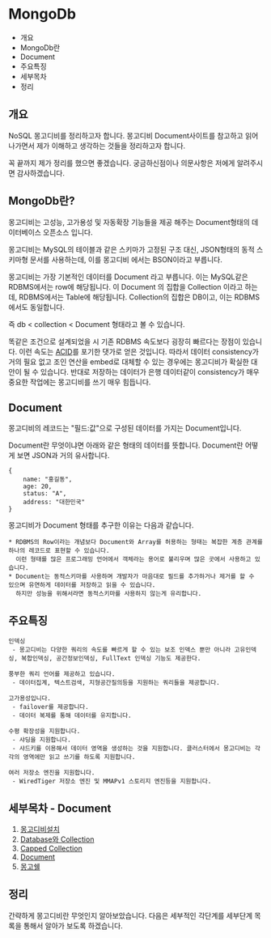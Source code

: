 # MongoDb

* 개요
* MongoDb란
* Document
* 주요특징
* 세부목차
* 정리

## 개요
NoSQL 몽고디비를 정리하고자 합니다. 몽고디비 Document사이트를 참고하고 읽어 나가면서 제가 이해하고 생각하는 것들을 정리하고자 합니다.
 
꼭 끝까지 제가 정리를 했으면 좋겠습니다. 궁금하신점이나 의문사항은 저에게 알려주시면 감사하겠습니다.
 
## MongoDb란? 
몽고디비는 고성능, 고가용성 및 자동확장 기능들을 제공 해주는 Document형태의 데이터베이스 오픈소스 입니다.

몽고디비는 MySQL의 테이블과 같은 스키마가 고정된 구조 대신, JSON형태의 동적 스키마형 문서를 사용하는데, 이를 몽고디비 에서는 BSON이라고 부릅니다.

몽고디비는 가장 기본적인 데이터를 Document 라고 부릅니다. 이는 MySQL같은 RDBMS에서는 row에 해당됩니다. 이 Document 의 집합을 Collection 이라고 하는데, RDBMS에서는 Table에 해당됩니다. Collection의 집합은 DB이고, 이는 RDBMS에서도 동일합니다.

즉 db < collection < Document 형태라고 볼 수 있습니다. 

똑같은 조건으로 설계되었을 시 기존 RDBMS 속도보다 굉장히 빠르다는 장점이 있습니다. 이런 속도는 [ACID](https://ko.wikipedia.org/wiki/ACID)를 포기한 댓가로 얻은 것입니다. 따라서 데이터 consistency가 거의 필요 없고 조인 연산을 embed로 대체할 수 있는 경우에는 몽고디비가 확실한 대안이 될 수 있습니다. 반대로 저장하는 데이터가 은행 데이터같이 consistency가 매우 중요한 작업에는 몽고디비를 쓰기 매우 힘듭니다.

## Document

몽고디비의 레코드는 "필드:값"으로 구성된 데이터를 가지는 Document입니다.

Document란 무엇이냐면 아래와 같은 형태의 데이터를 뜻합니다. Document란 어떻게 보면 JSON과 거의 유사합니다.
 
    {
        name: "홍길동",
        age: 20,
        status: "A",
        address: "대한민국"
    }
    
몽고디비가 Document 형태를 추구한 이유는 다음과 같습니다.

    * RDBMS의 Row이라는 개념보다 Document와 Array를 허용하는 형태는 복잡한 계층 관계를 하나의 레코드로 표현할 수 있습니다.
      이런 형태를 많은 프로그래밍 언어에서 객체라는 용어로 불리우며 많은 곳에서 사용하고 있습니다.
    * Document는 동적스키마를 사용하며 개발자가 마음대로 필드를 추가하거나 제거를 할 수 있으며 유연하게 데이터를 저장하고 읽을 수 있습니다.
      하지만 성능을 위해서라면 동적스키마를 사용하지 않는게 유리합니다.
     
## 주요특징

    인덱싱
     - 몽고디비는 다양한 쿼리의 속도를 빠르게 할 수 있는 보조 인덱스 뿐만 아니라 고유인덱싱, 복합인덱싱, 공간정보인덱싱, FullText 인덱싱 기능도 제공한다.
      
    풍부한 쿼리 언어를 제공하고 있습니다.
     - 데이터집계, 텍스트검색, 지형공간질의등을 지원하는 쿼리들을 제공합니다.
      
    고가용성입니다.
     - failover를 제공합니다.
     - 데이터 복제를 통해 데이터를 유지합니다.
      
    수평 확장성을 지원합니다.
     - 샤딩을 지원합니다.
     - 샤드키를 이용해서 데이터 영역을 생성하는 것을 지원합니다. 클러스터에서 몽고디비는 각각의 영역에만 읽고 쓰기를 하도록 지원합니다.
      
    여러 저장소 엔진을 지원합니다.
     - WiredTiger 저장소 엔진 및 MMAPv1 스토리지 엔진등을 지원합니다.
     
## 세부목차 - Document

1. [몽고디비설치](https://github.com/agatespider/MP/tree/master/MONGODB/001)
2. [Database와 Collection](https://github.com/agatespider/MP/tree/master/MONGODB/002)
3. [Capped Collection](https://github.com/agatespider/MP/tree/master/MONGODB/003)
4. [Document](https://github.com/agatespider/MP/tree/master/MONGODB/004)
10. [몽고쉘](https://github.com/agatespider/MP/tree/master/MONGODB/010)
    
## 정리    
간략하게 몽고디비란 무엇인지 알아보았습니다. 다음은 세부적인 각단계를 세부단계 목록을 통해서 알아가
보도록 하겠습니다.
